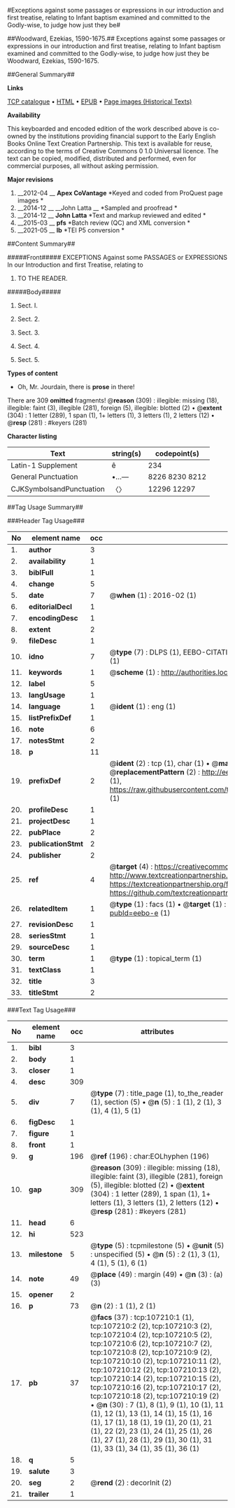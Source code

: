 #Exceptions against some passages or expressions in our introduction and first treatise, relating to Infant baptism examined and committed to the Godly-wise, to judge how just they be#

##Woodward, Ezekias, 1590-1675.##
Exceptions against some passages or expressions in our introduction and first treatise, relating to Infant baptism examined and committed to the Godly-wise, to judge how just they be
Woodward, Ezekias, 1590-1675.

##General Summary##

**Links**

[TCP catalogue](http://www.ota.ox.ac.uk/tcp/)  • 
[HTML](http://tei.it.ox.ac.uk/tcp/Texts-HTML/free/A66/A66994.html)  • 
[EPUB](http://tei.it.ox.ac.uk/tcp/Texts-EPUB/free/A66/A66994.epub) • 
[Page images (Historical Texts)](https://historicaltexts.jisc.ac.uk/eebo-18229041e)

**Availability**

This keyboarded and encoded edition of the work described above is co-owned by the
    institutions providing financial support to the Early English Books Online Text Creation
    Partnership. This text is available for reuse, according to the terms of  Creative Commons 0 1.0 Universal
    licence. The text can be copied, modified, distributed and performed, even for commercial
    purposes, all without asking permission.

**Major revisions**

1. __2012-04 __ __Apex CoVantage__ *Keyed and coded from ProQuest page images *
1. __2014-12 __ __John Latta __ *Sampled and proofread *
1. __2014-12 __ __John Latta__ *Text and markup reviewed and edited *
1. __2015-03 __ __pfs__ *Batch review (QC) and XML conversion *
1. __2021-05 __ __lb__ *TEI P5 conversion *

##Content Summary##

#####Front#####
EXCEPTIONS Against some PASSAGES or EXPRESSIONS In our Introduction and first Treatise, relating to 
1. TO THE READER.

#####Body#####

1. Sect. I.

1. Sect. 2.

1. Sect. 3.

1. Sect. 4.

1. Sect. 5.

**Types of content**

  * Oh, Mr. Jourdain, there is **prose** in there!

There are 309 **omitted** fragments! 
 @__reason__ (309) : illegible: missing (18), illegible: faint (3), illegible (281), foreign (5), illegible: blotted (2)  •  @__extent__ (304) : 1 letter (289), 1 span (1), 1+ letters (1), 3 letters (1), 2 letters (12)  •  @__resp__ (281) : #keyers (281)

**Character listing**


|Text|string(s)|codepoint(s)|
|---|---|---|
|Latin-1 Supplement|ê|234|
|General Punctuation|•…—|8226 8230 8212|
|CJKSymbolsandPunctuation|〈〉|12296 12297|

##Tag Usage Summary##

###Header Tag Usage###

|No|element name|occ|attributes|
|---|---|---|---|
|1.|__author__|3||
|2.|__availability__|1||
|3.|__biblFull__|1||
|4.|__change__|5||
|5.|__date__|7| @__when__ (1) : 2016-02 (1)|
|6.|__editorialDecl__|1||
|7.|__encodingDesc__|1||
|8.|__extent__|2||
|9.|__fileDesc__|1||
|10.|__idno__|7| @__type__ (7) : DLPS (1), EEBO-CITATION (1), VID (1), EEBO-PROQUEST (1), STC (2), OCLC (1)|
|11.|__keywords__|1| @__scheme__ (1) : http://authorities.loc.gov/ (1)|
|12.|__label__|5||
|13.|__langUsage__|1||
|14.|__language__|1| @__ident__ (1) : eng (1)|
|15.|__listPrefixDef__|1||
|16.|__note__|6||
|17.|__notesStmt__|2||
|18.|__p__|11||
|19.|__prefixDef__|2| @__ident__ (2) : tcp (1), char (1)  •  @__matchPattern__ (2) : ([0-9\-]+):([0-9IVX]+) (1), (.+) (1)  •  @__replacementPattern__ (2) : http://eebo.chadwyck.com/downloadtiff?vid=$1&page=$2 (1), https://raw.githubusercontent.com/textcreationpartnership/Texts/master/tcpchars.xml#$1 (1)|
|20.|__profileDesc__|1||
|21.|__projectDesc__|1||
|22.|__pubPlace__|2||
|23.|__publicationStmt__|2||
|24.|__publisher__|2||
|25.|__ref__|4| @__target__ (4) : https://creativecommons.org/publicdomain/zero/1.0/ (1), http://www.textcreationpartnership.org/docs/. (1), https://textcreationpartnership.org/faq/#faq05 (1), https://github.com/textcreationpartnership (1)|
|26.|__relatedItem__|1| @__type__ (1) : facs (1)  •  @__target__ (1) : https://data.historicaltexts.jisc.ac.uk/view?pubId=eebo-e (1)|
|27.|__revisionDesc__|1||
|28.|__seriesStmt__|1||
|29.|__sourceDesc__|1||
|30.|__term__|1| @__type__ (1) : topical_term (1)|
|31.|__textClass__|1||
|32.|__title__|3||
|33.|__titleStmt__|2||


###Text Tag Usage###

|No|element name|occ|attributes|
|---|---|---|---|
|1.|__bibl__|3||
|2.|__body__|1||
|3.|__closer__|1||
|4.|__desc__|309||
|5.|__div__|7| @__type__ (7) : title_page (1), to_the_reader (1), section (5)  •  @__n__ (5) : 1 (1), 2 (1), 3 (1), 4 (1), 5 (1)|
|6.|__figDesc__|1||
|7.|__figure__|1||
|8.|__front__|1||
|9.|__g__|196| @__ref__ (196) : char:EOLhyphen (196)|
|10.|__gap__|309| @__reason__ (309) : illegible: missing (18), illegible: faint (3), illegible (281), foreign (5), illegible: blotted (2)  •  @__extent__ (304) : 1 letter (289), 1 span (1), 1+ letters (1), 3 letters (1), 2 letters (12)  •  @__resp__ (281) : #keyers (281)|
|11.|__head__|6||
|12.|__hi__|523||
|13.|__milestone__|5| @__type__ (5) : tcpmilestone (5)  •  @__unit__ (5) : unspecified (5)  •  @__n__ (5) : 2 (1), 3 (1), 4 (1), 5 (1), 6 (1)|
|14.|__note__|49| @__place__ (49) : margin (49)  •  @__n__ (3) : (a) (3)|
|15.|__opener__|2||
|16.|__p__|73| @__n__ (2) : 1 (1), 2 (1)|
|17.|__pb__|37| @__facs__ (37) : tcp:107210:1 (1), tcp:107210:2 (2), tcp:107210:3 (2), tcp:107210:4 (2), tcp:107210:5 (2), tcp:107210:6 (2), tcp:107210:7 (2), tcp:107210:8 (2), tcp:107210:9 (2), tcp:107210:10 (2), tcp:107210:11 (2), tcp:107210:12 (2), tcp:107210:13 (2), tcp:107210:14 (2), tcp:107210:15 (2), tcp:107210:16 (2), tcp:107210:17 (2), tcp:107210:18 (2), tcp:107210:19 (2)  •  @__n__ (30) : 7 (1), 8 (1), 9 (1), 10 (1), 11 (1), 12 (1), 13 (1), 14 (1), 15 (1), 16 (1), 17 (1), 18 (1), 19 (1), 20 (1), 21 (1), 22 (2), 23 (1), 24 (1), 25 (1), 26 (1), 27 (1), 28 (1), 29 (1), 30 (1), 31 (1), 33 (1), 34 (1), 35 (1), 36 (1)|
|18.|__q__|5||
|19.|__salute__|3||
|20.|__seg__|2| @__rend__ (2) : decorInit (2)|
|21.|__trailer__|1||
